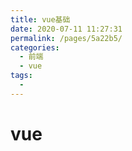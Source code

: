 ```yaml
---
title: vue基础
date: 2020-07-11 11:27:31
permalink: /pages/5a22b5/
categories:
  - 前端
  - vue
tags:
  -
---
```


# vue
